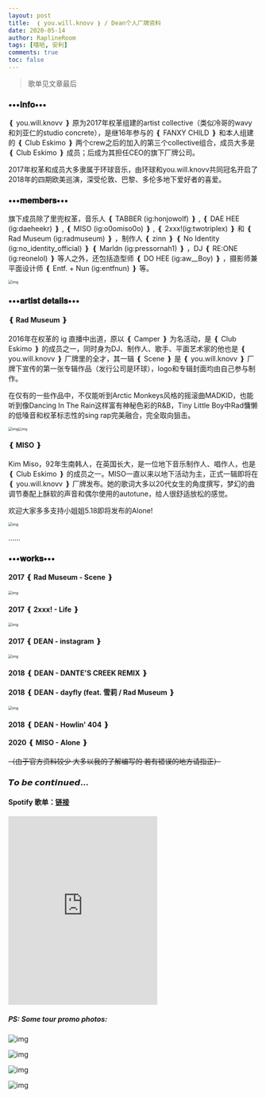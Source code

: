 ```yaml
---
layout: post
title:  ❴ you.will.knovv ❵ / Dean个人厂牌资料
date: 2020-05-14
author: RaplineRoom
tags: [嘻哈, 安利]
comments: true
toc: false
---
```


> 歌单见文章最后

### •••𝐢𝐧𝐟𝐨•••

 ❴ you.will.knovv ❵ 原为2017年权革组建的artist collective（类似冷哥的wavy和刘亚仁的studio concrete），是继16年参与的 ❴ FANXY CHILD ❵ 和本人组建的 ❴ Club Eskimo ❵ 两个crew之后的加入的第三个collective组合，成员大多是 ❴ Club Eskimo ❵ 成员；后成为其担任CEO的旗下厂牌公司。

2017年权革和成员大多隶属于环球音乐，由环球和you.will.knovv共同冠名开启了2018年的四期欧美巡演，深受伦敦、巴黎、多伦多地下爱好者的喜爱。

### •••𝐦𝐞𝐦𝐛𝐞𝐫𝐬•••

旗下成员除了里兜权革，音乐人 ❴ TABBER (ig:honjowolf) ❵ , ❴ DAE HEE (ig:daeheekr) ❵ , ❴ MISO (ig:o0omiso0o) ❵ , ❴ 2xxx!(ig:twotriplex) ❵  和 ❴ Rad Museum (ig:radmuseum) ❵ ，制作人 ❴ zinn ❵  ❴ No Identity (ig:no_identity_official) ❵  ❴ Marldn (ig:pressornah1) ❵ ，DJ ❴ RE:ONE (ig:reonelol) ❵ 等人之外，还包括造型师 ❴ DO HEE (ig:aw__Boy) ❵ ，摄影师兼平面设计师 ❴ Entf. + Nun (ig:entfnun) ❵ 等。

<img src="https://tva1.sinaimg.cn/large/007S8ZIlgy1gessa5xix2j30hk0hgabj.jpg" alt="img" style="zoom:50%;" />

### •••𝐚𝐫𝐭𝐢𝐬𝐭 𝐝𝐞𝐭𝐚𝐢𝐥𝐬•••

####  ❴ Rad Museum ❵ 

2016年在权革的 ig 直播中出道，原以 ❴ Camper ❵ 为名活动，是 ❴ Club Eskimo ❵ 的成员之一，同时身为DJ、制作人、歌手、平面艺术家的他也是 ❴ you.will.knovv ❵ 厂牌里的全才，其一辑 ❴ Scene ❵ 是 ❴ you.will.knovv ❵ 厂牌下宣传的第一张专辑作品（发行公司是环球），logo和专辑封面均由自己参与制作。 

在仅有的一些作品中，不仅能听到Arctic Monkeys风格的摇滚曲MADKID，也能听到像Dancing In The Rain这样富有神秘色彩的R&B，Tiny Little Boy中Rad慵懒的低嗓音和权革标志性的sing rap完美融合，完全取向狙击。

<img src="https://tva1.sinaimg.cn/large/007S8ZIlgy1gessaecd0cj30hs0lcdh9.jpg" alt="img" style="zoom:50%;" /><img src="https://tva1.sinaimg.cn/large/007S8ZIlgy1gessattzp2j30j60nzq5w.jpg" alt="img" style="zoom:45%;" />

####  ❴ MISO ❵ 

Kim Miso，92年生南韩人，在英国长大，是一位地下音乐制作人、唱作人，也是 ❴ Club Eskimo ❵ 的成员之一。MISO一直以来以地下活动为主，正式一辑即将在 ❴ you.will.knovv ❵ 厂牌发布。她的歌词大多以20代女生的角度撰写，梦幻的曲调节奏配上酥软的声音和偶尔使用的autotune，给人很舒适放松的感觉。

欢迎大家多多支持小姐姐5.18即将发布的Alone!

<img src="https://tva1.sinaimg.cn/large/007S8ZIlgy1gessbi3hjvj30go0godh5.jpg" alt="img" style="zoom:50%;" />

……

### •••𝐰𝐨𝐫𝐤𝐬•••

#### 2017 ❴ Rad Museum - Scene ❵

<img src="https://tva1.sinaimg.cn/large/007S8ZIlgy1gessbw125mj30j60j677e.jpg" alt="img" style="zoom:50%;" />

#### 2017 ❴ 2xxx! - Life ❵ 

<img src="https://tva1.sinaimg.cn/large/007S8ZIlgy1gesscbzrzzj30j60j6q6b.jpg" alt="img" style="zoom:50%;" />

#### 2017 ❴ DEAN - instagram ❵ 

<img src="https://tva1.sinaimg.cn/large/007S8ZIlgy1gessck11lej30j60j675s.jpg" alt="img" style="zoom:50%;" />

#### 2018 ❴ DEAN - DANTE'S CREEK REMIX ❵ 

#### 2018 ❴ DEAN - dayfly (feat. 雪莉 / Rad Museum ❵ 

<img src="https://tva1.sinaimg.cn/large/007S8ZIlgy1gesscsgygaj30j60j6770.jpg" alt="img" style="zoom:50%;" />

#### 2018 ❴ DEAN - Howlin' 404 ❵ 

#### 2020 ❴ MISO - Alone ❵ 

~~（由于官方资料较少 大多以我的了解编写的 若有错误的地方请指正）~~

### 𝙏𝙤 𝙗𝙚 𝙘𝙤𝙣𝙩𝙞𝙣𝙪𝙚𝙙... 

#### Spotify 歌单：[链接](https://open.spotify.com/playlist/55RgUszKnHyM3qkG2rnkdO?si=Gp8F_Wc6QuqeP1Eo4Tzh4A)

<iframe src="https://open.spotify.com/embed/playlist/55RgUszKnHyM3qkG2rnkdO" width="300" height="380" frameborder="0" allowtransparency="true" allow="encrypted-media"></iframe>

##### PS: Some tour promo photos: 

![img](https://tva1.sinaimg.cn/large/007S8ZIlgy1gess99iemwj30j60djq5u.jpg)

![img](https://tva1.sinaimg.cn/large/007S8ZIlgy1gess9avl75j30j60djwgr.jpg)

![img](https://tva1.sinaimg.cn/large/007S8ZIlgy1gess9h1rylj30j60dkmyv.jpg)

![img](https://tva1.sinaimg.cn/large/007S8ZIlgy1gess9lbhu4j30j60djgn7.jpg)

